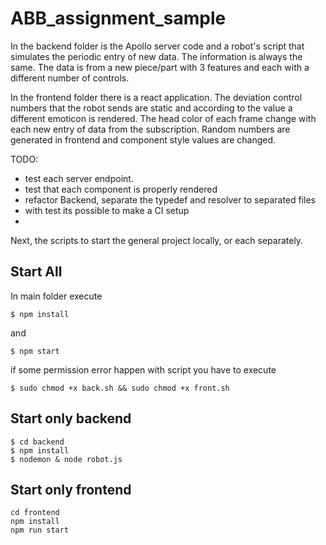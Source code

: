 # ABB_assignment_sample

In the backend folder is the Apollo server code and a robot's script that simulates the periodic entry of new data. The information is always the same. The data is from a new piece/part with 3 features and each with a different number of controls.

In the frontend folder there is a react application. The deviation control numbers that the robot sends are static and according to the value a different emoticon is rendered. The head color of each frame change with each new entry of data from the subscription. Random numbers are generated in frontend and component style values are changed.

TODO: 
 - test each server endpoint.
 - test that each component is properly rendered
 - refactor Backend, separate the typedef and resolver to separated files
 - with test its possible to make a CI setup
 - 

Next, the scripts to start the general project locally, or each separately.


## Start All 
In main folder execute
```
$ npm install
```
and 
```
$ npm start
```

if some permission error happen with script you have to execute
```
$ sudo chmod +x back.sh && sudo chmod +x front.sh 
```

## Start only backend
```
$ cd backend
$ npm install
$ nodemon & node robot.js
```

## Start only frontend
```
cd frontend
npm install
npm run start
```